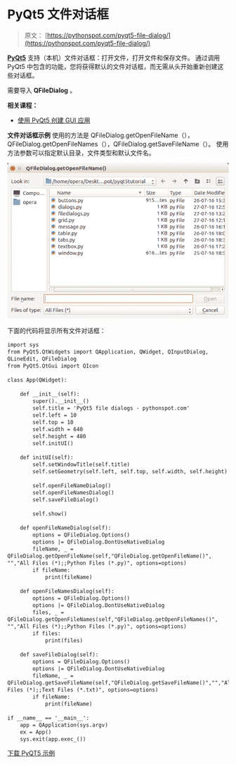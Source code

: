 # PyQt5 文件对话框

> 原文： [https://pythonspot.com/pyqt5-file-dialog/](https://pythonspot.com/pyqt5-file-dialog/)

[**PyQt5**](https://pythonspot.com/pyqt5/) 支持（本机）文件对话框：打开文件，打开文件和保存文件。 通过调用 PyQt5 中包含的功能，您将获得默认的文件对话框，而无需从头开始重新创建这些对话框。

需要导入 **QFileDialog** 。

**相关课程：**

*   [使用 PyQt5 创建 GUI 应用](https://gum.co/pysqtsamples)

**文件对话框示例** 使用的方法是 QFileDialog.getOpenFileName（），QFileDialog.getOpenFileNames（），QFileDialog.getSaveFileName（）。 使用方法参数可以指定默认目录，文件类型和默认文件名。

![pyqt5-open-file-dialog](img/c145c7271f700e11aa378a211bb94dff.jpg)

下面的代码将显示所有文件对话框：

```
import sys
from PyQt5.QtWidgets import QApplication, QWidget, QInputDialog, QLineEdit, QFileDialog
from PyQt5.QtGui import QIcon

class App(QWidget):

    def __init__(self):
        super().__init__()
        self.title = 'PyQt5 file dialogs - pythonspot.com'
        self.left = 10
        self.top = 10
        self.width = 640
        self.height = 480
        self.initUI()

    def initUI(self):
        self.setWindowTitle(self.title)
        self.setGeometry(self.left, self.top, self.width, self.height)

        self.openFileNameDialog()
        self.openFileNamesDialog()
        self.saveFileDialog()

        self.show()

    def openFileNameDialog(self):
        options = QFileDialog.Options()
        options |= QFileDialog.DontUseNativeDialog
        fileName, _ = QFileDialog.getOpenFileName(self,"QFileDialog.getOpenFileName()", "","All Files (*);;Python Files (*.py)", options=options)
        if fileName:
            print(fileName)

    def openFileNamesDialog(self):
        options = QFileDialog.Options()
        options |= QFileDialog.DontUseNativeDialog
        files, _ = QFileDialog.getOpenFileNames(self,"QFileDialog.getOpenFileNames()", "","All Files (*);;Python Files (*.py)", options=options)
        if files:
            print(files)

    def saveFileDialog(self):
        options = QFileDialog.Options()
        options |= QFileDialog.DontUseNativeDialog
        fileName, _ = QFileDialog.getSaveFileName(self,"QFileDialog.getSaveFileName()","","All Files (*);;Text Files (*.txt)", options=options)
        if fileName:
            print(fileName)

if __name__ == '__main__':
    app = QApplication(sys.argv)
    ex = App()
    sys.exit(app.exec_())

```

[下载 PyQT5 示例](https://pythonspot.com/download-pyqt5-examples/)